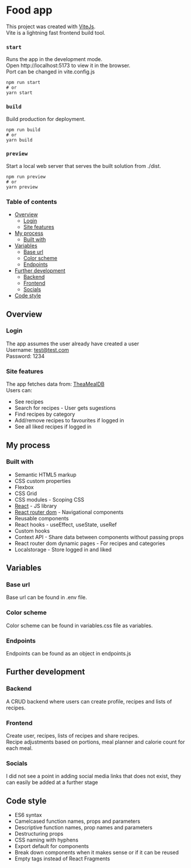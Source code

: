 # Food app

This project was created with [ViteJs](https://vitejs.dev/).  
Vite is a lightning fast frontend build tool.

### `start`

Runs the app in the development mode.  
Open http://localhost:5173 to view it in the browser.  
Port can be changed in vite.config.js

```
npm run start
# or
yarn start
```

### `build`

Build production for deployment.

```
npm run build
# or
yarn build
```

### `preview`

Start a local web server that serves the built solution from ./dist.

```
npm run preview
# or
yarn preview
```

### Table of contents

- [Overview](#overview)
  - [Login](#login)
  - [Site features](#site-features)
- [My process](#my-process)
  - [Built with](#built-with)
- [Variables](#Variables)
  - [Base url](#base-url)
  - [Color scheme](#color-scheme)
  - [Endpoints](#endpoints)
- [Further development](#my-process)
  - [Backend](#backend)
  - [Frontend](#frontend)
  - [Socials](#socials)
- [Code style](#code-style)

## Overview

### Login

The app assumes the user already have created a user  
Username: test@test.com  
Password: 1234

### Site features

The app fetches data from: [TheaMealDB](https://www.themealdb.com/api.php)  
Users can:

- See recipes
- Search for recipes - User gets sugestions
- Find recipes by category
- Add/remove recipes to favourites if logged in
- See all liked recipes if logged in

## My process

### Built with

- Semantic HTML5 markup
- CSS custom properties
- Flexbox
- CSS Grid
- CSS modules - Scoping CSS
- [React](https://reactjs.org/) - JS library
- [React router dom](https://reactrouter.com/en/main) - Navigational components
- Reusable components
- React hooks - useEffect, useState, useRef
- Custom hooks
- Context API - Share data between components without passing props
- React router dom dynamic pages - For recipes and categories
- Localstorage - Store logged in and liked

## Variables

### Base url

Base url can be found in .env file.

### Color scheme

Color scheme can be found in variables.css file as variables.

### Endpoints

Endpoints can be found as an object in endpoints.js

## Further development

### Backend

A CRUD backend where users can create profile, recipes and lists of recipes.

### Frontend

Create user, recipes, lists of recipes and share recipes.  
Recipe adjustments based on portions, meal planner and calorie count for each meal.

### Socials

I did not see a point in adding social media links that does not exist, they can easily be added at a further stage

## Code style

- ES6 syntax
- Camelcased function names, props and parameters
- Descriptive function names, prop names and parameters
- Destructuring props
- CSS naming with hyphens
- Export default for components
- Break down components when it makes sense or if it can be reused
- Empty tags instead of React Fragments
